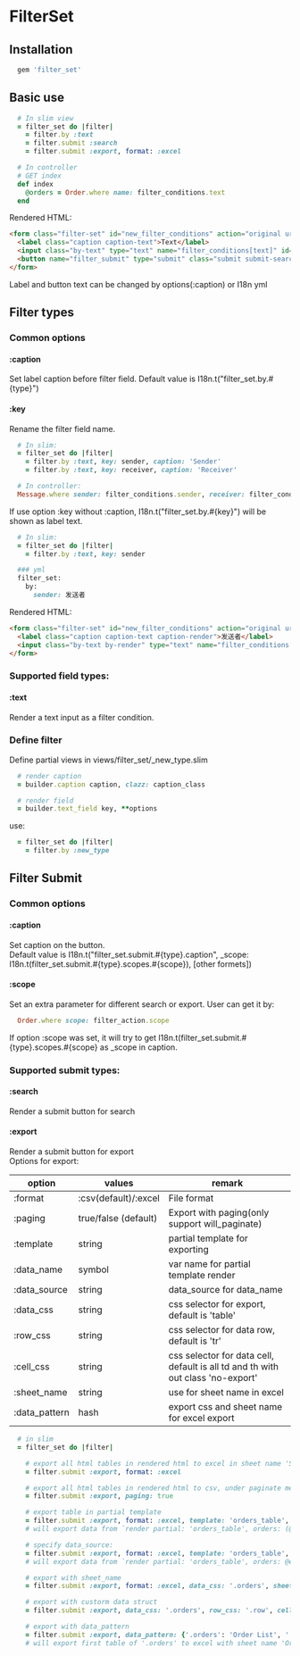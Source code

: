 # FilterSet

## Installation

``` ruby
  gem 'filter_set'
```


## Basic use

``` ruby
  # In slim view
  = filter_set do |filter|
    = filter.by :text
    = filter.submit :search
    = filter.submit :export, format: :excel

  # In controller
  # GET index
  def index
    @orders = Order.where name: filter_conditions.text
  end
```
Rendered HTML:

``` html
<form class="filter-set" id="new_filter_conditions" action="original url" accept-charset="UTF-8" method="get">
  <label class="caption caption-text">Text</label>
  <input class="by-text" type="text" name="filter_conditions[text]" id="filter_conditions_text">
  <button name="filter_submit" type="submit" class="submit submit-search" value="{&quot;type&quot;:&quot;search&quot;}">Search</button>
</form>
```
Label and button text can be changed by options(:caption) or I18n yml

## Filter types
### Common options
#### :caption
Set label caption before filter field. Default value is I18n.t("filter_set.by.#{type}")

#### :key
Rename the filter field name.
``` ruby
  # In slim:
  = filter_set do |filter|
    = filter.by :text, key: sender, caption: 'Sender'
    = filter.by :text, key: receiver, caption: 'Receiver'

  # In controller:
  Message.where sender: filter_conditions.sender, receiver: filter_conditions.receiver
```

If use option :key without :caption, I18n.t("filter_set.by.#{key}") will be shown as label text.

``` ruby
  # In slim:
  = filter_set do |filter|
    = filter.by :text, key: sender

  ### yml
  filter_set:
    by:
      sender: 发送者
```
Rendered HTML:
``` html
<form class="filter-set" id="new_filter_conditions" action="original url" accept-charset="UTF-8" method="get">
  <label class="caption caption-text caption-render">发送者</label>
  <input class="by-text by-render" type="text" name="filter_conditions[sender]" id="filter_conditions_sender">
</form>
```

### Supported field types:
#### :text
Render a text input as a filter condition.

### Define filter
Define partial views in views/filter_set/_new_type.slim
``` ruby
  # render caption
  = builder.caption caption, clazz: caption_class

  # render field
  = builder.text_field key, **options
```
use:
``` ruby
  = filter_set do |filter|
    = filter.by :new_type
```


## Filter Submit
### Common options
#### :caption
Set caption on the button.  
Default value is I18n.t("filter_set.submit.#{type}.caption", _scope: I18n.t(filter_set.submit.#{type}.scopes.#{scope}), [other formets])

#### :scope
Set an extra parameter for different search or export. User can get it by:
``` ruby
  Order.where scope: filter_action.scope
```
If option :scope was set, it will try to get I18n.t(filter_set.submit.#{type}.scopes.#{scope} as _scope in caption.

### Supported submit types:
#### :search
Render a submit button for search

#### :export
Render a submit button for export  
Options for export:

|option | values | remark|
|- | - | -|
|:format | :csv(default)/:excel | File format|
|:paging | true/false (default) | Export with paging(only support will_paginate)|
|:template | string | partial template for exporting|
|:data_name | symbol | var name for partial template render|
|:data_source | string | data_source for data_name|
|:data_css | string | css selector for export, default is 'table'|
|:row_css | string | css selector for data row, default is 'tr'|
|:cell_css | string | css selector for data cell, default is all td and th with out class 'no-export'|
|:sheet_name | string | use for sheet name in excel|
|:data_pattern | hash | export css and sheet name for excel export|

``` ruby
  # in slim
  = filter_set do |filter|

    # export all html tables in rendered html to excel in sheet name 'Sheet1', 'Sheet2'...
    = filter.submit :export, format: :excel

    # export all html tables in rendered html to csv, under paginate method enabled
    = filter.submit :export, paging: true

    # export table in partial template
    = filter.submit :export, format: :excel, template: 'orders_table', data_name: 'orders'
    # will export data from `render partial: 'orders_table', orders: (@orders || orders)`

    # specify data_source:
    = filter.submit :export, format: :excel, template: 'orders_table', data_name: 'orders', data_source: '@enabled_orders'
    # will export data from `render partial: 'orders_table', orders: @enabled_orders`

    # export with sheet_name
    = filter.submit :export, format: :excel, data_css: '.orders', sheet_name: 'Order List'

    # export with custorm data struct
    = filter.submit :export, data_css: '.orders', row_css: '.row', cell_css: '.cell'

    # export with data_pattern
    = filter.submit :export, data_pattern: {'.orders': 'Order List', '.users': 'User List'}
    # will export first table of '.orders' to excel with sheet name 'Order List', first table of '.users' to excel with sheet name 'User List'
```
